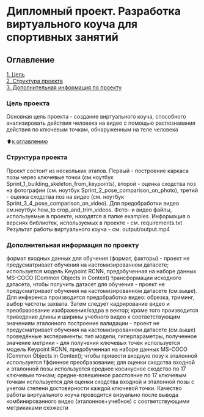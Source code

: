 # Дипломный проект. Разработка виртуального коуча для спортивных занятий

## Оглавление  
[1. Цель](https://github.com/Victover/ds_projects/tree/main/PROJECT_FINAL/readme.md#Цель-проекта)  
[2. Структура проекта](https://github.com/Victover/ds_projects/tree/main/PROJECT_FINAL/readme.md#Структура-проекта)  
[3. Дополнительная информация по проекту](https://github.com/Victover/ds_projects/tree/main/PROJECT_FINAL/readme.md#Дополнительная-информация-по-проекту)  

### Цель проекта    
Основная цель проекта - создание виртуального коуча, способного анализировать действия человека на видео с помощью распознавания действия по ключевым точкам, обнаруженным на теле человека

:arrow_up:[к оглавлению](_)


### Структура проекта    
Проект состоит из нескольких этапов. Первый - построение каркаса позы через ключевые точки (см.ноутбук Sprint_1_building_skeleton_from_keypoints), второй - оценка сходства поз на фотографии (см. ноутбук Sprint_2_pose_comparison_on_photo), третий -  оценка сходства поз на видео (см. ноутбук Sprint_3_4_pose_comparison_on_video). Для предобработки видео см.ноутбук how_to crop_and_trim_videos. Фото- и видео файлы, используемые в проекте, находятся в папке examples. Информация о версиях библиотек, используемых в проекте - см. requirements.txt
Результат работы виртуального коуча - см. output/output.mp4

### Дополнительная информация по проекту
формат входных данных для обучения (формат, факторы) - проект не предусматривает обучения на кастомизированном датасете; используется модель Keypoint RCNN, предобученная на наборе данных MS-COCO (Common Objects in Context)
трансформации исходного датасета, чтобы получить датасет для обучения - проект не предусматривает обучения на кастомизированном датасете (см.выше). Для инференса производится предобработка видео: обрезка, триминг, выбор частоты захвата. Затем следует кадрирование видео и преобразование изображения/кадра в вектор; кроме того производится приведение длины и ширины учебного видео к соответствующим значениям эталонного
построение валидации - проект не предусматривает обучения на кастомизированном датасете (см.выше)
проведённые эксперименты: тип модели, гиперпараметры, полученное значение метрики - для получения ключевых точек используется модель Keypoint RCNN, предобученная на наборе данных MS-COCO (Common Objects in Context);  чтобы привести входную позу к эталонной используется fффинное преобразование; для оценки сходства входной и эталонной позы используется среднее косинусное сходство по 17 ключевым точкам;  средне-взвешенное расстояние по 17 ключевым точкам используется для оценки сходства входной и эталонной позы  с учетом степени достоверности каждой ключевой точки. Качество работы виртуального коуча проводится визуально после вывода комбинированного видео (эталонное+учебное) с соответствующими метрикиками схожести
 



